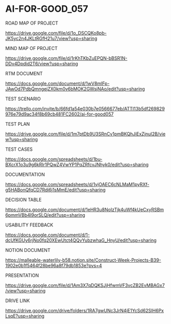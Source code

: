 # AI-FOR-GOOD_057

ROAD MAP OF PROJECT   

https://drive.google.com/file/d/1o_DSCQKo8pb-JK5yc2n4JKLtRGfH21u7/view?usp=sharing

MIND MAP OF PROJECT

https://drive.google.com/file/d/1rKhTKbZuEPQN-bBSR1N-DDv4Dpdid2T6/view?usp=sharing

RTM DOCUMENT

https://docs.google.com/document/d/1wV8mlFp-JAwOd7PdbQmngejZX0km0v6bMOK2GWsjNAo/edit?usp=sharing

TEST SCENARIO

https://trello.com/invite/b/66fd1a54e030b7e0566677eb/ATTI13b5df269829976e79d9ac34f8b69cb481FC2602/ai-for-good057

TEST PLAN

https://drive.google.com/file/d/1m7ptDb9U3SRnCv1pmBKQhJiExZjnuI2B/view?usp=sharing


TEST CASES

https://docs.google.com/spreadsheets/d/1bu-BXcrX1o3u9g6kRIr1PQwZ4VwYP1PqZRfcvJNhyk0/edit?usp=sharing


DOCUMENTATION

https://docs.google.com/spreadsheets/d/1vjOAEC6cNLMaM1pyRXf-g5HABonQfqCD7Rdi6j1sMmE/edit?usp=sharing

DECISION TABLE

https://docs.google.com/document/d/1eHR3u8NoIzTjk4uWf4kUeCxyRSBm6pmmVBb4I9orSLQ/edit?usp=sharing

USABILITY FEEDBACK

https://docs.google.com/document/d/1-dcUfKGUy6rjNo0fq20XEwUtct4QQvYubzwhaG_HnyU/edit?usp=sharing

NOTION DOCUMENT

https://malleable-waterlily-b58.notion.site/Construct-Week-Projects-B39-1902e0b1f5464f28be96a8f79db1853e?pvs=4

PRESENTATION

https://drive.google.com/file/d/1Am3X7qDQKSJjHfwmVF3vcZB2EvMBAGx7/view?usp=sharing

DRIVE LINK

https://drive.google.com/drive/folders/1RA7gwUNc3JrN4jE1YcSd62SIH6PxLsqE?usp=sharing
